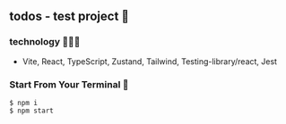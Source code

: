 ## todos - test project 📒

### technology 👨🏻‍💻
- Vite, React, TypeScript, Zustand, Tailwind, Testing-library/react, Jest


### Start From Your Terminal 🏁

```shell
$ npm i
$ npm start
```
